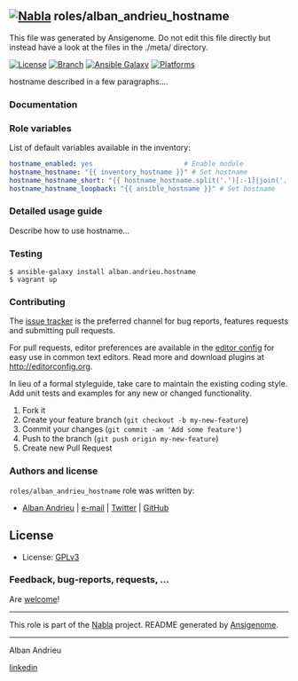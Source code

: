 <!-- markdown-link-check-disable-next-line -->
## [![Nabla](https://bababou.albandrieu.com/nabla/index/assets/nabla/nabla-4.png)](https://github.com/AlbanAndrieu) roles/alban_andrieu_hostname

This file was generated by Ansigenome. Do not edit this file directly but instead have a look at the files in the ./meta/ directory.

[![License](http://img.shields.io/:license-apache-blue.svg?style=flat-square)](http://www.apache.org/licenses/LICENSE-2.0.html)
[![Branch](http://img.shields.io/github/tag/AlbanAndrieu/ansible-hostname.svg?style=flat-square)](https://github.com/AlbanAndrieu/ansible-hostname/tree/master)
[![Ansible Galaxy](https://img.shields.io/badge/galaxy-alban.andrieu.hostname-660198.svg?style=flat)](https://galaxy.ansible.com/alban.andrieu/hostname)
[![Platforms](http://img.shields.io/badge/platforms-debian%20/%20ubuntu-lightgrey.svg?style=flat)](#)


hostname described in a few paragraphs....


### Documentation

### Role variables

List of default variables available in the inventory:

```YAML
hostname_enabled: yes                       # Enable module
hostname_hostname: "{{ inventory_hostname }}" # Set hostname
hostname_hostname_short: "{{ hostname_hostname.split('.')[:-1]|join('.') }}" # Set short hostname
hostname_hostname_loopback: "{{ ansible_hostname }}" # Set hostname
```


### Detailed usage guide

Describe how to use hostname...

### Testing
```shell
$ ansible-galaxy install alban.andrieu.hostname
$ vagrant up
```

### Contributing

The [issue tracker](https://github.com/AlbanAndrieu/ansible-hostname/issues) is the preferred channel for bug reports, features requests and submitting pull requests.

For pull requests, editor preferences are available in the [editor config](.editorconfig) for easy use in common text editors. Read more and download plugins at <http://editorconfig.org>.

In lieu of a formal styleguide, take care to maintain the existing coding style. Add unit tests and examples for any new or changed functionality.

1. Fork it
2. Create your feature branch (`git checkout -b my-new-feature`)
3. Commit your changes (`git commit -am 'Add some feature'`)
4. Push to the branch (`git push origin my-new-feature`)
5. Create new Pull Request

### Authors and license

`roles/alban_andrieu_hostname` role was written by:

- [Alban Andrieu](fr.linkedin.com/in/nabla/) | [e-mail](mailto:alban.andrieu@free.fr) | [Twitter](https://twitter.com/AlbanAndrieu) | [GitHub](https://github.com/AlbanAndrieu)

License
-------

- License: [GPLv3](https://tldrlegal.com/license/gnu-general-public-license-v3-%28gpl-3%29)

### Feedback, bug-reports, requests, ...

Are [welcome](https://github.com/AlbanAndrieu/ansible-hostname/issues)!

***

This role is part of the [Nabla](https://github.com/AlbanAndrieu) project.
README generated by [Ansigenome](https://github.com/nickjj/ansigenome/).

***

Alban Andrieu

[linkedin](fr.linkedin.com/in/nabla/)
